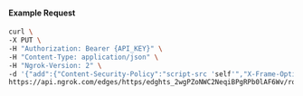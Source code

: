 <!-- Code generated for API Clients. DO NOT EDIT. -->

#### Example Request

```bash
curl \
-X PUT \
-H "Authorization: Bearer {API_KEY}" \
-H "Content-Type: application/json" \
-H "Ngrok-Version: 2" \
-d '{"add":{"Content-Security-Policy":"script-src 'self'","X-Frame-Options":"DENY"},"enabled":true}' \
https://api.ngrok.com/edges/https/edghts_2wgPZoNWC2NeqiBPgRPb0lAF6Wv/routes/edghtsrt_2wgPZpZKEmWS2XWu0iTMFFhDMtg/response_headers
```
